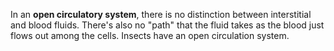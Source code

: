 In an **open circulatory system**, there is no distinction between interstitial and blood fluids. There's also no "path" that the fluid takes as the blood just flows out among the cells. Insects have an open circulation system.